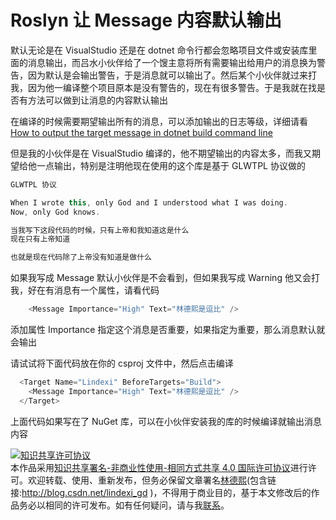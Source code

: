 
# Roslyn 让 Message 内容默认输出

默认无论是在 VisualStudio 还是在 dotnet 命令行都会忽略项目文件或安装库里面的消息输出，而吕水小伙伴给了一个馊主意将所有需要输出给用户的消息换为警告，因为默认是会输出警告，于是消息就可以输出了。然后某个小伙伴就过来打我，因为他一编译整个项目原本是没有警告的，现在有很多警告。于是我就在找是否有方法可以做到让消息的内容默认输出

<!--more-->


<!-- csdn -->

<!-- 标签：Roslyn,MSBuild,编译器 -->

在编译的时候需要期望输出所有的消息，可以添加输出的日志等级，详细请看[How to output the target message in dotnet build command line](https://blog.lindexi.com/post/how-to-output-the-target-message-in-dotnet-build-command-line )

但是我的小伙伴是在 VisualStudio 编译的，他不期望输出的内容太多，而我又期望给他一点输出，特别是注明他现在使用的这个库是基于 GLWTPL 协议做的

```csharp
GLWTPL 协议

When I wrote this, only God and I understood what I was doing.
Now, only God knows.

当我写下这段代码的时候，只有上帝和我知道这是什么
现在只有上帝知道

也就是现在代码除了上帝没有知道是做什么
```

如果我写成 Message 默认小伙伴是不会看到，但如果我写成 Warning 他又会打我，好在有消息有一个属性，请看代码

```csharp
  	<Message Importance="High" Text="林德熙是逗比" />
```

添加属性 Importance 指定这个消息是否重要，如果指定为重要，那么消息默认就会输出

请试试将下面代码放在你的 csproj 文件中，然后点击编译

```csharp
  <Target Name="Lindexi" BeforeTargets="Build">
    <Message Importance="High" Text="林德熙是逗比" />
  </Target>
```

上面代码如果写在了 NuGet 库，可以在小伙伴安装我的库的时候编译就输出消息内容





<a rel="license" href="http://creativecommons.org/licenses/by-nc-sa/4.0/"><img alt="知识共享许可协议" style="border-width:0" src="https://licensebuttons.net/l/by-nc-sa/4.0/88x31.png" /></a><br />本作品采用<a rel="license" href="http://creativecommons.org/licenses/by-nc-sa/4.0/">知识共享署名-非商业性使用-相同方式共享 4.0 国际许可协议</a>进行许可。欢迎转载、使用、重新发布，但务必保留文章署名[林德熙](http://blog.csdn.net/lindexi_gd)(包含链接:http://blog.csdn.net/lindexi_gd )，不得用于商业目的，基于本文修改后的作品务必以相同的许可发布。如有任何疑问，请与我[联系](mailto:lindexi_gd@163.com)。